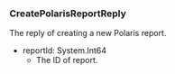 ### CreatePolarisReportReply
The reply of creating a new Polaris report.

- reportId: System.Int64
  - The ID of report.
